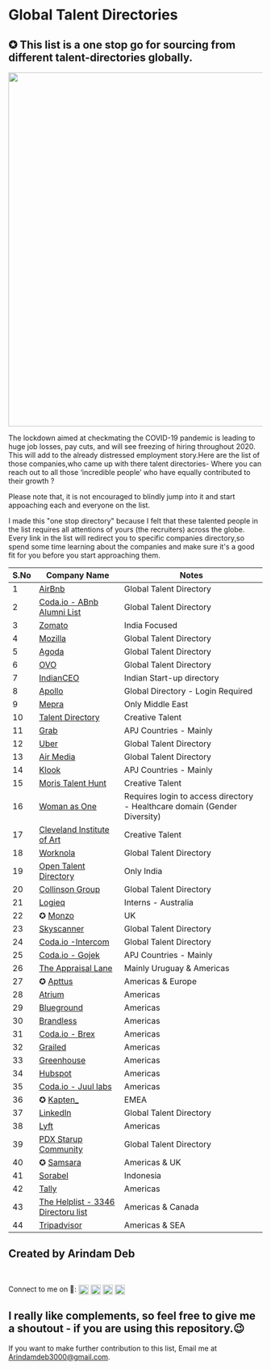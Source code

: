 # Global Talent Directories
<h2 align="centre">✪ This list is a one stop go for sourcing from different talent-directories globally.</h2> 

<img src="https://ca-times.brightspotcdn.com/dims4/default/8c6e9ab/2147483647/strip/true/crop/2010x1340+0+0/resize/840x560!/quality/90/?url=https%3A%2F%2Fcalifornia-times-brightspot.s3.amazonaws.com%2F12%2F30%2F28a014dc425ab8c553f06b554a16%2Fla-et-env-pandemic-tv-20200604-web-lead-gif.gif" align="centre" height="700" width="1000" />
</div>

The lockdown aimed at checkmating the COVID-19 pandemic is leading to huge job losses, pay cuts, and will see freezing of hiring throughout 2020. This will add to the already distressed employment story.Here are the list of those companies,who came up with there talent directories- Where you can reach out to all those ‘incredible people’ who have equally contributed to their growth ? 

Please note that, it is not encouraged to blindly jump into it and start appoaching each and everyone on the list. 

I made this "one stop directory" because I felt that these talented people in the list requires all attentions of yours (the recruiters) across the globe. 
Every link in the list will redirect you to specific companies directory,so spend some time learning about the companies and make sure it's a good fit for you before you start approaching them.

<!-- BEGIN DATA -->
S.No| Company Name | Notes |
--| ------------- | --- |
1| [AirBnb](https://www.airbnb.co.in/d/talent?function=&location=&employmentType=ft&uuid=&relocation=&remote=&page=1) | Global Talent Directory |
2| [Coda.io - ABnb Alumni List](https://coda.io/@kenny/airbnb-alumni-list) | Global Talent Directory |
3| [Zomato](https://www.zomato.com/alumni-talent-directory) | India Focused|
4| [Mozilla](https://talentdirectory.mozilla.org/?fbclid=IwAR1KVybUD5swQskLelQ-_5hGaBgxJOBGVUzM44s33NgEU6Fzh7BKv8Lwu4E) | Global Talent Directory|
5| [Agoda](https://sites.google.com/view/agodatalentdirectory/) | Global Talent Directory|
6| [OVO](https://talentdirectory.ovo.com/) | Global Talent Directory|
7| [IndianCEO](https://www.indianceo.in/ceo-startup-directory/) | Indian Start-up directory|
8| [Apollo](https://app.apollo.io/#/onboarding/bulk) |Global Directory - Login Required|
9| [Mepra](http://www.mepra.org/talentdirectory) |Only Middle East|
10| [Talent Directory](https://talentdirectory.net/directory/) |Creative Talent |
11| [Grab](https://grab.careers/talent-directory/) |APJ Countries - Mainly |
12| [Uber](https://www.uber.com/talent/) |Global Talent Directory |
13| [Air Media](https://airmedia.org/talent#filtered) |Global Talent Directory |
14| [Klook](https://www.klookcareers.com/talent-directory) |APJ Countries - Mainly |
15| [Moris Talent Hunt](https://www.moristalenthunt.com/talent-directory) |Creative Talent  |
16| [Woman as One](https://womenasone.org/register/) |Requires login to access directory - Healthcare domain (Gender Diversity)  |
17| [Cleveland Institute of Art](https://www.cia.edu/career-center/for-employers/2019-talent-directory) |Creative Talent  |
18| [Worknola](https://worknola.com/talent/results) |Global Talent Directory  |
19| [Open Talent Directory](https://opentalentdirectory.com) |Only India |
20| [Collinson Group](https://collinsongroup.teamtailor.com/pages/talent-directory-58a0cab5-e80e-4a2f-8c92-d2072a2b50b7) |Global Talent Directory |
21| [Logieq](https://www.logieq.com/talent-directory) |Interns - Australia|
22| ✪ [Monzo](https://talent.monzo.com) |UK|
23| [Skyscanner](https://talent.skyscanner.net/?utm_source=twitter&utm_medium=social&utm_campaign=os_EMEA_uk_twitter_other_feed_static_talent-directory_11082020_&utm_content=other&linkId=96769412) |Global Talent Directory|
24| [Coda.io -Intercom](https://coda.io/@michelle/intercoms-talent-directory/talent-directory-2) |Global Talent Directory|
25| [Coda.io - Gojek](https://coda.io/@gojektalentdirectory/alumni-directory) |APJ Countries - Mainly |
26| [The Appraisal Lane](https://www.theappraisallane.com/talent) | Mainly Uruguay & Americas  |
27| ✪ [Apttus](https://docs.google.com/spreadsheets/d/1V5eofmdw7vtlD3_BiOTLZfpmGnnoF8xPTrPVQN3Q-pY/edit#gid=1074490769) |  Americas & Europe  |
28| [Atrium](https://docs.google.com/spreadsheets/d/1eCCuNPHB5fybtclUSD2G-n1HtrMOifjW3wKADPfAC4Y/edit#gid=908246692) |  Americas |
29| [Blueground](https://docs.google.com/spreadsheets/d/1P8KKuKCg7aUNRKhs_pyJiJFauTbiT2rOPgrUxBUP8Uo/edit#gid=0) |  Americas |
30| [Brandless](https://docs.google.com/spreadsheets/d/1LOm8ZXy36ZNgOgPthgiuHmPxZKDkaM9WeS2LnFGiCis/edit#gid=0) |  Americas |
31| [Coda.io - Brex](https://coda.io/@brex-people/alumni) | Americas |
32| [Grailed](https://docs.google.com/spreadsheets/d/1a0p2xPhvt4KIvYT0r6-sGX0f-yib93CHd2Rt3OpLwlE/edit?fbclid=IwAR1BhAcRXdrcA3M5lu_Q1ZDcZDotolqUWmhwC2e1zjVJLG4_LzeCdsGHmqM#gid=0) |  Americas |
33| [Greenhouse](https://docs.google.com/spreadsheets/d/19rYm0u-OY7l8uO7TlywOrDaXRnpAD9VeGkVQa8nZEXc/edit?fbclid=IwAR1LiUEGIcNvX86UDrM1BzklXyf1C832_OjwlVTT-hK0Yj_elvTJorc-cEQ#gid=0) |  Americas |
34| [Hubspot](https://docs.google.com/spreadsheets/d/1VLZqJg18KodAQhPIPK0NjtWxr7uloGncNDdbt3wi5Xw/htmlview) |  Americas |
35| [Coda.io - Juul labs](https://coda.io/@juul/juul-alumni-list) | Americas |
36| ✪ [Kapten_](https://talents.kapten.com) |EMEA|
37| [LinkedIn](https://www.linkedin.com/company/linkedin/recent-alumni/?start=0) |Global Talent Directory  |
38| [Lyft](https://docs.google.com/spreadsheets/d/1k3IW_qrwW02widDcfdXIL0PHt5pwN-IaQkUMYIhKpWU/htmlview#) |  Americas |
39| [PDX Starup Community](https://docs.google.com/spreadsheets/d/1tWXVCPIAmW8NTaslA6zUivX7ph1OV7lq8fla1nLfC9U/edit#gid=853911755) | Global Talent Directory  |
40| ✪ [Samsara](https://www.samsara.com/alumni/) |Americas & UK|
41| [Sorabel](https://airtable.com/shrosFWE67oLVFoOs/tblA1SLHZlXJmbFix) |Indonesia|
42| [Tally](https://docs.google.com/spreadsheets/d/13uA1p1YdVI0Iuk2BQlA-vSFvht4dUTetipyP1Nt-hjQ/edit#gid=0) |Americas|
43| [The Helplist - 3346 Directoru list](https://airtable.com/shrtUXqWvxHF9HUkj/tblu64pkqYbWUFKxA?fbclid=IwAR33TsLlQF2PHlZJ9iGYeu2Vz9rxLdPmBP_pDq1aFVMp0cX_xqlQHNWXsrg) |Americas & Canada|
44| [Tripadvisor](https://sites.google.com/view/tripadvisoremployer) |Americas & SEA|

## Created by Arindam Deb
<br />
<p align="left">Connect to me on 🔗:
<a href="https://twitter.com/Arindamdeb3000" target="blank"><img align="center" src="https://cdn.jsdelivr.net/npm/simple-icons@3.0.1/icons/twitter.svg" alt="Arindamdeb2000" height="20" width="20" /></a>
<a href="https://linkedin.com/in/arindamdeb" target="blank"><img align="center" src="https://cdn.jsdelivr.net/npm/simple-icons@3.0.1/icons/linkedin.svg" alt="Arindamdeb2000" height="20" width="20" /></a>
<a href="https://fb.com/Arindamdeb3000" target="blank"><img align="center" src="https://cdn.jsdelivr.net/npm/simple-icons@3.0.1/icons/facebook.svg" alt="Arindamdeb2000" height="20" width="20" /></a>
<a href="https://instagram.com/Arindamdeb3000" target="blank"><img align="center" src="https://cdn.jsdelivr.net/npm/simple-icons@3.0.1/icons/instagram.svg" alt="Arindamdeb2000" height="20" width="20" /></a>
</p>

## I really like complements, so feel free to give me a shoutout - if you are using this repository.😉

If you want to make further contribution to this list, Email me at Arindamdeb3000@gmail.com. 
